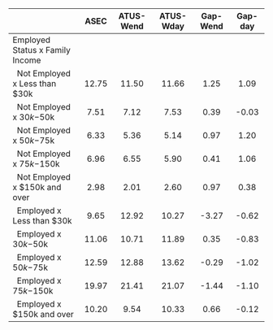 
|                      |         ASEC |    ATUS-Wend |    ATUS-Wday |     Gap-Wend |      Gap-day |
| -------------------- | :----------: | :----------: | :----------: | :----------: | :----------: |
| Employed Status x Family Income |              |              |              |              |              |
| &nbsp;&nbsp;Not Employed x Less than $30k |        12.75 |        11.50 |        11.66 |         1.25 |         1.09 |
| &nbsp;&nbsp;Not Employed x $30k-$50k |         7.51 |         7.12 |         7.53 |         0.39 |        -0.03 |
| &nbsp;&nbsp;Not Employed x $50k-$75k |         6.33 |         5.36 |         5.14 |         0.97 |         1.20 |
| &nbsp;&nbsp;Not Employed x $75k-$150k |         6.96 |         6.55 |         5.90 |         0.41 |         1.06 |
| &nbsp;&nbsp;Not Employed x $150k and over |         2.98 |         2.01 |         2.60 |         0.97 |         0.38 |
| &nbsp;&nbsp;Employed x Less than $30k |         9.65 |        12.92 |        10.27 |        -3.27 |        -0.62 |
| &nbsp;&nbsp;Employed x $30k-$50k |        11.06 |        10.71 |        11.89 |         0.35 |        -0.83 |
| &nbsp;&nbsp;Employed x $50k-$75k |        12.59 |        12.88 |        13.62 |        -0.29 |        -1.02 |
| &nbsp;&nbsp;Employed x $75k-$150k |        19.97 |        21.41 |        21.07 |        -1.44 |        -1.10 |
| &nbsp;&nbsp;Employed x $150k and over |        10.20 |         9.54 |        10.33 |         0.66 |        -0.12 |

